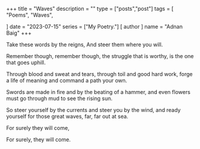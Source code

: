+++
title = "Waves"
description = ""
type = ["posts","post"]
tags = [
    "Poems",
    "Waves",
    
]
date = "2023-07-15"
series = ["My Poetry."]
[ author ]
  name = "Adnan Baig"
+++


Take these words by the reigns,
And steer them where you will.

Remember though, remember though,
the struggle that is worthy, is the one that goes uphill.

Through blood and sweat and tears,
through toil and good hard work,
forge a life of meaning and command a path your own.

Swords are made in fire and by the beating of a hammer, and even flowers must go through mud to see the rising sun.

So steer yourself by the currents and steer you by the wind,
and ready yourself for those great waves, far, far out at sea.

For surely they will come,

For surely, they will come.



